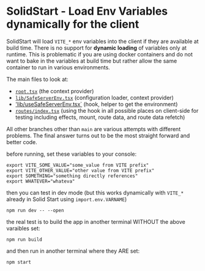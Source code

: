 # SolidStart - Load Env Variables dynamically for the client

SolidStart will load `VITE_*` env variables into the client if they are available at build time.
There is no support for <b>dynamic loading</b> of variables only at runtime. This is problematic if you 
are using docker containers and do not want to bake in the variables at build time but rather allow the
same container to run in various environments.

The main files to look at:
* [`root.tsx`](src/root.tsx) (the context provider)
* [`lib/SafeServerEnv.tsx`](src/lib/SafeServerEnv.tsx) (configuration loader, context provider)
* ['lib/useSafeServerEnv.tsx`](src/lib/useSafeServerEnv.ts) (hook, helper to get the environment)
* [`routes/index.tsx`](src/routes/index.tsx) (using the hook in all possible places on client-side for testing including effects, mount, route data, and route data refetch)

All other branches other than `main` are various attempts with different problems.  The final answer turns out to be the most straight forward and better code.

before running, set these variables to your console:

```shell
export VITE_SOME_VALUE="some_value from VITE prefix"
export VITE_OTHER_VALUE="other value from VITE prefix"
export SOMETHING="something directly references"
export WHATEVER="whateva"
```

then you can test in dev mode (but this works dynamically with `VITE_*` already in Solid Start using `import.env.VARNAME`)
```shell
npm run dev -- --open
```

the real test is to build the app in another terminal WITHOUT the above varaibles set:

```shell
npm run build
```

and then run in another terminal where they ARE set:
```shell
npm start
```
